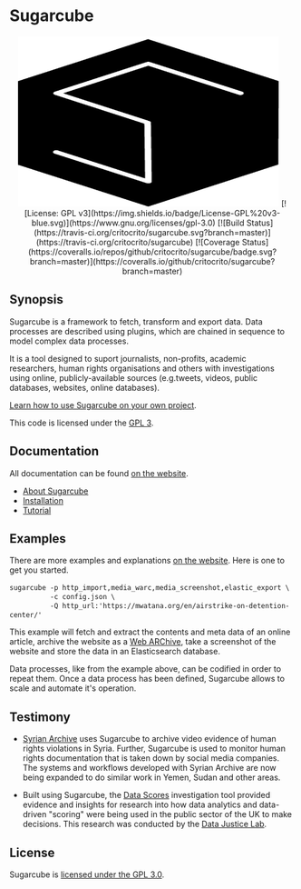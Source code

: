 # Sugarcube

<p align="center">
  <img width="460" height="300" src="/logo.png" alt="Sugarcube - Data pipelines for human rights">
  [![License: GPL v3](https://img.shields.io/badge/License-GPL%20v3-blue.svg)](https://www.gnu.org/licenses/gpl-3.0) [![Build Status](https://travis-ci.org/critocrito/sugarcube.svg?branch=master)](https://travis-ci.org/critocrito/sugarcube) [![Coverage Status](https://coveralls.io/repos/github/critocrito/sugarcube/badge.svg?branch=master)](https://coveralls.io/github/critocrito/sugarcube?branch=master)
</p>

## Synopsis

Sugarcube is a framework to fetch, transform and export data. Data processes are described using plugins, which are chained in sequence to model complex data processes.

It is a tool designed to suport journalists, non-profits, academic researchers, human rights organisations and others with investigations using online, publicly-available sources (e.g.tweets, videos, public databases, websites, online databases).

[Learn how to use Sugarcube on your own project](https://sugarcubetools.net/docs/installation).

This code is licensed under the [GPL 3](LICENSE).

## Documentation

All documentation can be found [on the website](https://sugarcubetools.net).

- [About Sugarcube](https://sugarcubetools.net/sugarcube)
- [Installation](https://sugarcubetools.net/docs/installation)
- [Tutorial](https://sugarcubetools.net/docs/tutorial)

## Examples

There are more examples and explanations [on the website](https://sugarcubetools.net). Here is one to get you started.

```shell
sugarcube -p http_import,media_warc,media_screenshot,elastic_export \
          -c config.json \
          -Q http_url:'https://mwatana.org/en/airstrike-on-detention-center/'
```

This example will fetch and extract the contents and meta data of an online article, archive the website as a [Web ARChive](https://en.wikipedia.org/wiki/Web_ARChive), take a screenshot of the website and store the data in an Elasticsearch database.

Data processes, like from the example above, can be codified in order to repeat them. Once a data process has been defined, Sugarcube allows to scale and automate it's operation.

## Testimony

- [Syrian Archive](https://syrianarchive.org/en) uses Sugarcube to archive video evidence of human rights violations in Syria. Further, Sugarcube is used to monitor human rights documentation that is taken down by social media companies. The systems and workflows developed with Syrian Archive are now being expanded to do similar work in Yemen, Sudan and other areas.

- Built using Sugarcube, the [Data Scores](https://data-scores.org/) investigation tool provided evidence and insights for research into how data analytics and data-driven "scoring" were being used in the public sector of the UK to make decisions. This research was conducted by the [Data Justice Lab](https://datajusticelab.org/).

## License

Sugarcube is [licensed under the GPL 3.0](LICENSE).
